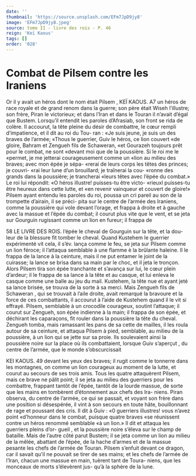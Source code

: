 ```yaml
---
date: ''
thumbnail: 'https://source.unsplash.com/EFm7JpD9jy8'
image: 'EFm7JpD9jy8.jpeg'
source: tome II - livre des rois - P. 46
reign: 'Keï Kaous'
tags: []
order: '028'
---
```


# Combat de Pilsem contre les Iraniens

Or il y avait un héros dont le nom était Pilsem ,
KEÏ KAOUS. A7 un héros de race royale et de grand renom dans la
guerre; son père était Wiseh l’illustre; son frère, Piran le victorieux; et dans l’Iran et dans le Touran il n’avait d’égal que Bustem. Lorsqu’il entendit les
paroles d’Afrasiab, son front se rida de colère. Il accourut, la tête pleine du désir de combattre, le cœur rempli d’impatience, et il dit au roi du Tou- ran : «Je suis jeune, je suis un des braves de l’armée; «Thous le guerrier, Guiv le héros, ce lion couvert «de gloire, Bahram et Zengueh fils de Schaweran, «et Gourazeh toujours prêt pour le combat, ne sont «devant moi que de la poussière. Si le roi me le «permet, je me jetterai courageusement comme un «lion au milieu des braves; avec mon épée je sépa-
«rerai de leurs corps les têtes des princes; je couvri- «rai leur lune d’un brouillard; je traînerai la cou- «ronne des grands dans la poussière; je trancherai «leurs têtes avec l’épée du combat.» Le roi lui
répondit: «O héros illustre! puisses-tu être victo-
«rieuxl puisses-tu être heureux dans cette lutte, et «en revenir vainqueur et couvert de gloire!» Pilsem ayant entendu les paroles du roi, poussa un cri pareil au son de la trompette d’airain, il se préci-
pita sur le centre de l’armée des Iraniens, comme la poussière qui vole devant l’orage, et frappa à droite
et à gauche avec la massue et l’épée du combat; il
courut plus vite que le vent, et se jeta sur Gourguin
rugissant comme un lion en fureur; il frappa de

58 LE LIVRE DES ROIS. l’épée le cheval de Gourguin sur la tête, et la dou-
leur de la blessure fit tomber le cheval. Quand Kustehem le guerrier expérimenté vit cela, il s’év.
lança comme le feu, se jeta sur Pilsem comme un lion féroce; il l’attaqua semblable à une flamme è la brûlante haleine. Il le frappa de la lance à la ceinture, mais il ne put entamer le joint de la cuirasse; la lance se brisa dans sa main par le choc, et il jeta le tronçon. Alors Pilsem tira son épée tranchante et s’avança sur lui, le cœur plein d’ardeur; il le frappa
de sa lance à la tête et au casque, et lui enleva le casque comme une balle au jeu du mail. Kustehem, la tête nue et ayant jeté sa lance brisée, se trouva de
la sorte à sa merci. Mais Zengueh fils de Schaweran , qui se trouvait à l’aile droite, avait remarqué la bravoure et la force de ces combattants, il accourut à l’aide de Kustehem quand il le vit si effrayé. Pilsem, semblable à un crocodile courageux, soutint l’attaque; il courut sur Zengueh, son épée indienne
à la main; il frappa de son épée, et déchirant les caparaçons, fit rouler dans la poussière la tête du cheval. Zengueh tomba, mais ramassant les pans de sa cette de mailles, il les roula autour de sa ceinture, et attaqua Pilsem à pied, semblable, au milieu de la poussière, à un lion qui se jette sur sa proie. Ils soulevaient ainsi la poussière noire sur la place où ils combattaient, lorsque Guiv s’aperçut , du
centre de l’armée, que le monde s’obscurcissait

KEI KAOUS. 49 devant les yeux des braves; il rugit comme le tonnerre
dans les montagnes, on comme un lion courageux au moment de la lutte, et courut au secours de ses trois amis. Tous les quatre attaquèrent Pilsem, mais ce brave ne pâlit point; il se jeta au milieu des guerriers pour les combattre, frappant tantôt de l’épée, tantôt de la lourde massue, de sorte que les
mains en tombèrent d’étonnement aux chefs des Ira- niens. Piran observa, du centre de l’armée, ce qui
se passait, et voyant son frère dans une position si désespérée, il vint à son secours en toute hâte, bouillonnant de rage et poussant des cris. Il dit à Guiv : «0 guerriers illustres! vous n’avez point «d’honneur dans le combat, puisque quatre braves
«se réunissent contre un héros renommé semblable
«à un lion.» Il dit et attaqua les guerriers pleins d’or-
gueil , et la poussière noire s’éleva sur le champ de bataille. Mais de l’autre côté parut Bustem; il se jeta comme un lion au milieu de la mêlée, abattant de l’épée, de la hache d’armes et de la massue pesante
les chefs de l’armée de Touran. Pilsem s’enfuit
devant ce dragon, car il savait qu’il ne pouvait se tirer de ses mains; et les chefs de l’armée de l’Iran,
chacun une massue en main, tuèrent tant de Toura- niens, que les monceaux de morts s’élevèrent jus-
qu’à la sphère de la lune.
